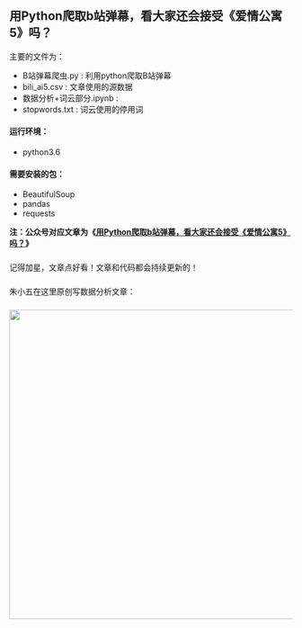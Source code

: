 ## 用Python爬取b站弹幕，看大家还会接受《爱情公寓5》吗？

主要的文件为：
- B站弹幕爬虫.py : 利用python爬取B站弹幕
- bili_ai5.csv : 文章使用的源数据
- 数据分析+词云部分.ipynb : 
- stopwords.txt : 词云使用的停用词

#### 运行环境：
- python3.6

#### 需要安装的包：
- BeautifulSoup
- pandas
- requests


**注：公众号对应文章为《[用Python爬取b站弹幕，看大家还会接受《爱情公寓5》吗？](http://mp.weixin.qq.com/s?__biz=Mzg5NDE3Nzc5Mw==&mid=100000290&idx=1&sn=65209a821e27d1e22b223f203a2d440c&chksm=4022c54c77554c5a977c73677e1a769b23ac4050a7df5f1608a7485d6b93cccca32a40dd1728#rd)》**

### 
记得加星，文章点好看！文章和代码都会持续更新的！

### 
朱小五在这里原创写数据分析文章：

### 
<img src="https://github.com/zpw1995/aotodata/blob/master/wanshuju.jpg" width="550" />